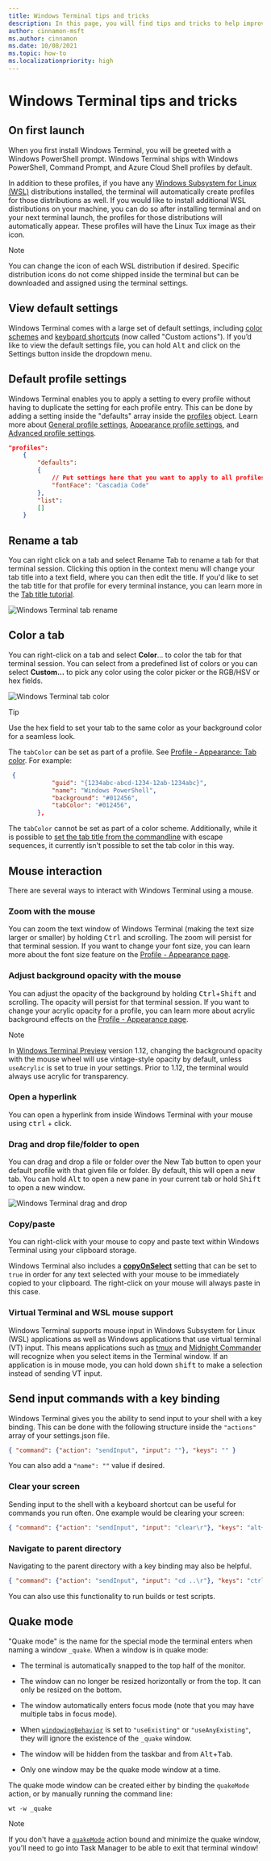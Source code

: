 ```yaml
---
title: Windows Terminal tips and tricks
description: In this page, you will find tips and tricks to help improve your Windows Terminal experience.
author: cinnamon-msft
ms.author: cinnamon
ms.date: 10/08/2021
ms.topic: how-to
ms.localizationpriority: high
---
```


# Windows Terminal tips and tricks

## On first launch

When you first install Windows Terminal, you will be greeted with a Windows PowerShell prompt. Windows Terminal ships with Windows PowerShell, Command Prompt, and Azure Cloud Shell profiles by default.

In addition to these profiles, if you have any [Windows Subsystem for Linux (WSL)](/windows/wsl) distributions installed, the terminal will automatically create profiles for those distributions as well. If you would like to install additional WSL distributions on your machine, you can do so after installing terminal and on your next terminal launch, the profiles for those distributions will automatically appear. These profiles will have the Linux Tux image as their icon.

> [!NOTE]
> You can change the icon of each WSL distribution if desired. Specific distribution icons do not come shipped inside the terminal but can be downloaded and assigned using the terminal settings.

## View default settings

Windows Terminal comes with a large set of default settings, including [color schemes](./customize-settings/color-schemes.md) and [keyboard shortcuts](./customize-settings/actions.md) (now called "Custom actions"). If you’d like to view the default settings file, you can hold <kbd>Alt</kbd> and click on the Settings button inside the dropdown menu.

## Default profile settings

Windows Terminal enables you to apply a setting to every profile without having to duplicate the setting for each profile entry. This can be done by adding a setting inside the "defaults" array inside the [profiles](./customize-settings/profile-general.md) object. Learn more about [General profile settings](./customize-settings/profile-general.md), [Appearance profile settings](./customize-settings/profile-appearance.md), and [Advanced profile settings](./customize-settings/profile-advanced.md).

```json
"profiles":
    {
        "defaults":
        {
            // Put settings here that you want to apply to all profiles.
            "fontFace": "Cascadia Code"
        },
        "list":
        []
    }
```

## Rename a tab

You can right click on a tab and select Rename Tab to rename a tab for that terminal session. Clicking this option in the context menu will change your tab title into a text field, where you can then edit the title. If you'd like to set the tab title for that profile for every terminal instance, you can learn more in the [Tab title tutorial](./tutorials/tab-title.md).

![Windows Terminal tab rename](./images/tab-rename.gif)

## Color a tab

You can right-click on a tab and select **Color**... to color the tab for that terminal session. You can select from a predefined list of colors or you can select **Custom...** to pick any color using the color picker or the RGB/HSV or hex fields.

![Windows Terminal tab color](./images/tab-color.png)

> [!TIP]
> Use the hex field to set your tab to the same color as your background color for a seamless look.

The `tabColor` can be set as part of a profile. See [Profile - Appearance: Tab color](./customize-settings/profile-appearance.md#tab-color). For example:

```json
 {
            "guid": "{1234abc-abcd-1234-12ab-1234abc}",
            "name": "Windows PowerShell",
            "background": "#012456",
            "tabColor": "#012456",
        },
```

The `tabColor` cannot be set as part of a color scheme. Additionally, while it is possible to [set the tab title from the commandline](./tutorials/tab-title.md) with escape sequences, it currently isn't possible to set the tab color in this way.

## Mouse interaction

There are several ways to interact with Windows Terminal using a mouse.

### Zoom with the mouse

You can zoom the text window of Windows Terminal (making the text size larger or smaller) by holding <kbd>Ctrl</kbd> and scrolling. The zoom will persist for that terminal session. If you want to change your font size, you can learn more about the font size feature on the [Profile - Appearance page](./customize-settings/profile-appearance.md#text).

### Adjust background opacity with the mouse

You can adjust the opacity of the background by holding <kbd>Ctrl</kbd>+<kbd>Shift</kbd> and scrolling. The opacity will persist for that terminal session. If you want to change your acrylic opacity for a profile, you can learn more about acrylic background effects on the [Profile - Appearance page](./customize-settings/profile-appearance.md#opacity).

> [!NOTE]
> In [Windows Terminal Preview](https://aka.ms/terminal-preview) version 1.12, changing the background opacity with the mouse wheel will use vintage-style opacity by default, unless `useAcrylic` is set to true in your settings. Prior to 1.12, the terminal would always use acrylic for transparency.

### Open a hyperlink

You can open a hyperlink from inside Windows Terminal with your mouse using <kbd>ctrl</kbd> + click.

### Drag and drop file/folder to open

You can drag and drop a file or folder over the New Tab button to open your default profile with that given file or folder. By default, this will open a new tab. You can hold <kbd>Alt</kbd> to open a new pane in your current tab or hold <kbd>Shift</kbd> to open a new window.

![Windows Terminal drag and drop](./images/drag-and-drop.gif)

### Copy/paste

You can right-click with your mouse to copy and paste text within Windows Terminal using your clipboard storage.

Windows Terminal also includes a **[copyOnSelect](./customize-settings/interaction.md#automatically-copy-selection-to-clipboard)** setting that can be set to `true` in order for any text selected with your mouse to be immediately copied to your clipboard. The right-click on your mouse will always paste in this case.

### Virtual Terminal and WSL mouse support

Windows Terminal supports mouse input in Windows Subsystem for Linux (WSL) applications as well as Windows applications that use virtual terminal (VT) input. This means applications such as [tmux](https://github.com/tmux/tmux/wiki) and [Midnight Commander](https://www.linuxhelp.com/how-to-install-midnight-commander-in-linux) will recognize when you select items in the Terminal window. If an application is in mouse mode, you can hold down <kbd>shift</kbd> to make a selection instead of sending VT input.

## Send input commands with a key binding

Windows Terminal gives you the ability to send input to your shell with a key binding. This can be done with the following structure inside the `"actions"` array of your settings.json file.

```json
{ "command": {"action": "sendInput", "input": ""}, "keys": "" }
```

You can also add a `"name": ""` value if desired.

### Clear your screen

Sending input to the shell with a keyboard shortcut can be useful for commands you run often. One example would be clearing your screen:

```json
{ "command": {"action": "sendInput", "input": "clear\r"}, "keys": "alt+k", "name": "clear terminal" }
```

### Navigate to parent directory

Navigating to the parent directory with a key binding may also be helpful.

```json
{ "command": {"action": "sendInput", "input": "cd ..\r"}, "keys": "ctrl+up" }
```

You can also use this functionality to run builds or test scripts.

## Quake mode

"Quake mode" is the name for the special mode the terminal enters when naming a window `_quake`. When a window is in quake mode:

* The terminal is automatically snapped to the top half of the monitor.

* The window can no longer be resized horizontally or from the top. It can only be resized on the bottom.

* The window automatically enters focus mode (note that you may have multiple tabs in focus mode).

* When [`windowingBehavior`](./customize-settings/startup.md#new-instance-behavior) is set to `"useExisting"` or `"useAnyExisting"`, they will ignore the existence of the `_quake` window.

* The window will be hidden from the taskbar and from <kbd>Alt</kbd>+<kbd>Tab</kbd>.

* Only one window may be the quake mode window at a time.

The quake mode window can be created either by binding the `quakeMode` action, or by manually running the command line:

```console
wt -w _quake
```

> [!NOTE]
> If you don't have a [`quakeMode`](./customize-settings/actions.md#global-commands) action bound and minimize the quake window, you'll need to go into Task Manager to be able to exit that terminal window!
